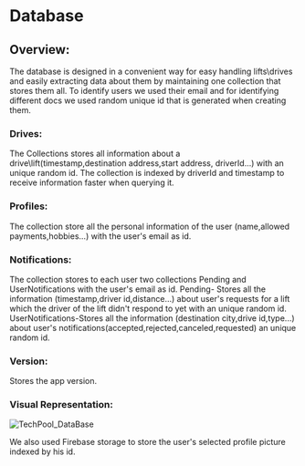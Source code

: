 # Database

## Overview:
The database is designed in a convenient way for easy handling lifts\drives and easily extracting data about them by maintaining one collection that stores them all.
To identify users we used their email and for identifying different docs we used random unique id that is generated when creating them.

### Drives:
The Collections stores all information about a drive\lift(timestamp,destination address,start address, driverId...) with an unique random id. The collection is indexed by driverId and timestamp to receive information faster when querying it.

### Profiles:
The collection store all the personal information of the user (name,allowed payments,hobbies...) with the user's email as id.

### Notifications:
The collection stores to each user two collections Pending and UserNotifications with the user's email as id.
Pending- Stores all the information (timestamp,driver id,distance...) about user's requests for a lift which the driver of the lift didn't respond to yet with an unique random id.
UserNotifications-Stores all the information (destination city,drive id,type...) about user's notifications(accepted,rejected,canceled,requested) an unique random id.

### Version:
Stores the app version.

### Visual Representation:
![TechPool_DataBase](https://user-images.githubusercontent.com/39681215/103154478-31c0f200-47a0-11eb-8de9-b3188661921b.png)

We also used Firebase storage to store the user's selected profile picture indexed by his id.